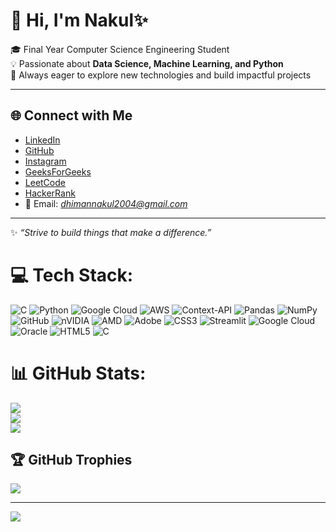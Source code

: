 # 👋 Hi, I'm Nakul✨

🎓 Final Year Computer Science Engineering Student <br/>
💡 Passionate about **Data Science, Machine Learning, and Python**  <br/>
🚀 Always eager to explore new technologies and build impactful projects  <br/>

---


## 🌐 Connect with Me<br/>
- [LinkedIn](www.linkedin.com/in/nakul-dhiman-659310363)  <br/>
- [GitHub](https://github.com/Nakul-31)<br/>
- [Instagram](https://www.instagram.com/nakuldhiman_31/?next=%2F)<br/>
- [GeeksForGeeks](https://www.geeksforgeeks.org/user/dhimannazuiy/)<br/>
- [LeetCode](https://leetcode.com/u/LskNQwAGBQ/)<br/>
- [HackerRank](https://www.hackerrank.com/profile/dhimannakul2004)
- 📧 Email: *dhimannakul2004@gmail.com*  <br/>

---
✨ *“Strive to build things that make a difference.”*<br/>


# 💻 Tech Stack:
![C](https://img.shields.io/badge/c-%2300599C.svg?style=for-the-badge&logo=c&logoColor=white) ![Python](https://img.shields.io/badge/python-3670A0?style=for-the-badge&logo=python&logoColor=ffdd54) ![Google Cloud](https://img.shields.io/badge/GoogleCloud-%234285F4.svg?style=for-the-badge&logo=google-cloud&logoColor=white) ![AWS](https://img.shields.io/badge/AWS-%23FF9900.svg?style=for-the-badge&logo=amazon-aws&logoColor=white) ![Context-API](https://img.shields.io/badge/Context--Api-000000?style=for-the-badge&logo=react) ![Pandas](https://img.shields.io/badge/pandas-%23150458.svg?style=for-the-badge&logo=pandas&logoColor=white) ![NumPy](https://img.shields.io/badge/numpy-%23013243.svg?style=for-the-badge&logo=numpy&logoColor=white) ![GitHub](https://img.shields.io/badge/github-%23121011.svg?style=for-the-badge&logo=github&logoColor=white) ![nVIDIA](https://img.shields.io/badge/nVIDIA-%2376B900.svg?style=for-the-badge&logo=nVIDIA&logoColor=white) ![AMD](https://img.shields.io/badge/AMD-%23000000.svg?style=for-the-badge&logo=amd&logoColor=white) ![Adobe](https://img.shields.io/badge/adobe-%23FF0000.svg?style=for-the-badge&logo=adobe&logoColor=white) ![CSS3](https://img.shields.io/badge/css3-%231572B6.svg?style=for-the-badge&logo=css3&logoColor=white) ![Streamlit](https://img.shields.io/badge/Streamlit-%23FE4B4B.svg?style=for-the-badge&logo=streamlit&logoColor=white) ![Google Cloud](https://img.shields.io/badge/GoogleCloud-%234285F4.svg?style=for-the-badge&logo=google-cloud&logoColor=white) ![Oracle](https://img.shields.io/badge/Oracle-F80000?style=for-the-badge&logo=oracle&logoColor=white) ![HTML5](https://img.shields.io/badge/html5-%23E34F26.svg?style=for-the-badge&logo=html5&logoColor=white) ![C](https://img.shields.io/badge/c-%2300599C.svg?style=for-the-badge&logo=c&logoColor=white)
# 📊 GitHub Stats:
![](https://github-readme-stats.vercel.app/api?username=Nakul-31&theme=merko&hide_border=false&include_all_commits=false&count_private=false)<br/>
![](https://nirzak-streak-stats.vercel.app/?user=Nakul-31&theme=merko&hide_border=false)<br/>
![](https://github-readme-stats.vercel.app/api/top-langs/?username=Nakul-31&theme=merko&hide_border=false&include_all_commits=false&count_private=false&layout=compact)

## 🏆 GitHub Trophies
![](https://github-profile-trophy.vercel.app/?username=Nakul-31&theme=radical&no-frame=false&no-bg=true&margin-w=4)

---
[![](https://visitcount.itsvg.in/api?id=Nakul-31&icon=0&color=0)](https://visitcount.itsvg.in)

<!-- Proudly created with GPRM ( https://gprm.itsvg.in ) -->
